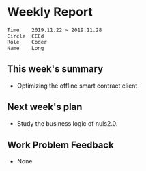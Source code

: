 # Weekly Report 
```
Time	2019.11.22 ~ 2019.11.28
Circle	CCCd
Role	Coder
Name	Long
```
## This week's summary
- Optimizing the offline smart contract client.

## Next week's plan

- Study the business logic of nuls2.0.


## Work Problem Feedback
- None


